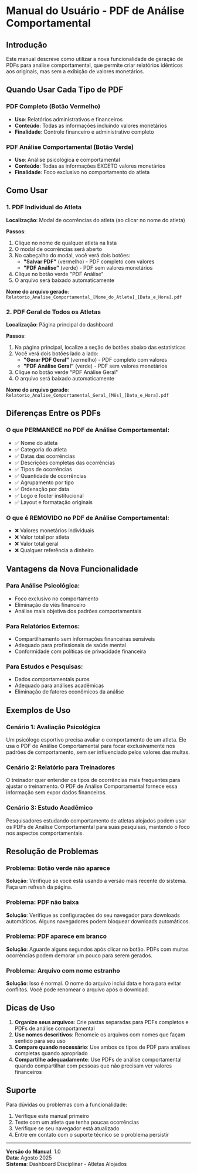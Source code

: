 # Manual do Usuário - PDF de Análise Comportamental

## Introdução

Este manual descreve como utilizar a nova funcionalidade de geração de PDFs para análise comportamental, que permite criar relatórios idênticos aos originais, mas sem a exibição de valores monetários.

## Quando Usar Cada Tipo de PDF

### PDF Completo (Botão Vermelho)
- **Uso**: Relatórios administrativos e financeiros
- **Conteúdo**: Todas as informações incluindo valores monetários
- **Finalidade**: Controle financeiro e administrativo completo

### PDF Análise Comportamental (Botão Verde)
- **Uso**: Análise psicológica e comportamental
- **Conteúdo**: Todas as informações EXCETO valores monetários
- **Finalidade**: Foco exclusivo no comportamento do atleta

## Como Usar

### 1. PDF Individual do Atleta

**Localização**: Modal de ocorrências do atleta (ao clicar no nome do atleta)

**Passos**:
1. Clique no nome de qualquer atleta na lista
2. O modal de ocorrências será aberto
3. No cabeçalho do modal, você verá dois botões:
   - **"Salvar PDF"** (vermelho) - PDF completo com valores
   - **"PDF Análise"** (verde) - PDF sem valores monetários
4. Clique no botão verde "PDF Análise"
5. O arquivo será baixado automaticamente

**Nome do arquivo gerado**: `Relatorio_Analise_Comportamental_[Nome_do_Atleta]_[Data_e_Hora].pdf`

### 2. PDF Geral de Todos os Atletas

**Localização**: Página principal do dashboard

**Passos**:
1. Na página principal, localize a seção de botões abaixo das estatísticas
2. Você verá dois botões lado a lado:
   - **"Gerar PDF Geral"** (vermelho) - PDF completo com valores
   - **"PDF Análise Geral"** (verde) - PDF sem valores monetários
3. Clique no botão verde "PDF Análise Geral"
4. O arquivo será baixado automaticamente

**Nome do arquivo gerado**: `Relatorio_Analise_Comportamental_Geral_[Mês]_[Data_e_Hora].pdf`

## Diferenças Entre os PDFs

### O que PERMANECE no PDF de Análise Comportamental:
- ✅ Nome do atleta
- ✅ Categoria do atleta
- ✅ Datas das ocorrências
- ✅ Descrições completas das ocorrências
- ✅ Tipos de ocorrências
- ✅ Quantidade de ocorrências
- ✅ Agrupamento por tipo
- ✅ Ordenação por data
- ✅ Logo e footer institucional
- ✅ Layout e formatação originais

### O que é REMOVIDO no PDF de Análise Comportamental:
- ❌ Valores monetários individuais
- ❌ Valor total por atleta
- ❌ Valor total geral
- ❌ Qualquer referência a dinheiro

## Vantagens da Nova Funcionalidade

### Para Análise Psicológica:
- Foco exclusivo no comportamento
- Eliminação de viés financeiro
- Análise mais objetiva dos padrões comportamentais

### Para Relatórios Externos:
- Compartilhamento sem informações financeiras sensíveis
- Adequado para profissionais de saúde mental
- Conformidade com políticas de privacidade financeira

### Para Estudos e Pesquisas:
- Dados comportamentais puros
- Adequado para análises acadêmicas
- Eliminação de fatores econômicos da análise

## Exemplos de Uso

### Cenário 1: Avaliação Psicológica
Um psicólogo esportivo precisa avaliar o comportamento de um atleta. Ele usa o PDF de Análise Comportamental para focar exclusivamente nos padrões de comportamento, sem ser influenciado pelos valores das multas.

### Cenário 2: Relatório para Treinadores
O treinador quer entender os tipos de ocorrências mais frequentes para ajustar o treinamento. O PDF de Análise Comportamental fornece essa informação sem expor dados financeiros.

### Cenário 3: Estudo Acadêmico
Pesquisadores estudando comportamento de atletas alojados podem usar os PDFs de Análise Comportamental para suas pesquisas, mantendo o foco nos aspectos comportamentais.

## Resolução de Problemas

### Problema: Botão verde não aparece
**Solução**: Verifique se você está usando a versão mais recente do sistema. Faça um refresh da página.

### Problema: PDF não baixa
**Solução**: Verifique as configurações do seu navegador para downloads automáticos. Alguns navegadores podem bloquear downloads automáticos.

### Problema: PDF aparece em branco
**Solução**: Aguarde alguns segundos após clicar no botão. PDFs com muitas ocorrências podem demorar um pouco para serem gerados.

### Problema: Arquivo com nome estranho
**Solução**: Isso é normal. O nome do arquivo inclui data e hora para evitar conflitos. Você pode renomear o arquivo após o download.

## Dicas de Uso

1. **Organize seus arquivos**: Crie pastas separadas para PDFs completos e PDFs de análise comportamental
2. **Use nomes descritivos**: Renomeie os arquivos com nomes que façam sentido para seu uso
3. **Compare quando necessário**: Use ambos os tipos de PDF para análises completas quando apropriado
4. **Compartilhe adequadamente**: Use PDFs de análise comportamental quando compartilhar com pessoas que não precisam ver valores financeiros

## Suporte

Para dúvidas ou problemas com a funcionalidade:
1. Verifique este manual primeiro
2. Teste com um atleta que tenha poucas ocorrências
3. Verifique se seu navegador está atualizado
4. Entre em contato com o suporte técnico se o problema persistir

---

**Versão do Manual**: 1.0  
**Data**: Agosto 2025  
**Sistema**: Dashboard Disciplinar - Atletas Alojados

